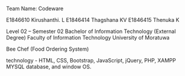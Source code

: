 Team Name: Codeware

E1846610 Kirushanthi. L
E1846414 Thagshana KV
E1846415 Thenuka K

Level 02 – Semester 02
Bachelor of Information Technology (External Degree) Faculty of
Information Technology University of Moratuwa

Bee Chef
(Food Ordering System)

technology - HTML, CSS, Bootstrap, JavaScript, jQuery, PHP, XAMPP
MYSQL database, and window OS.
